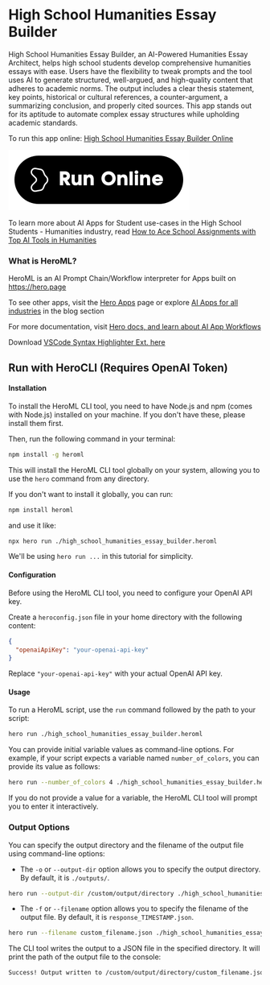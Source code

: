 # High School Humanities Essay Builder

High School Humanities Essay Builder, an AI-Powered Humanities Essay Architect, helps high school students develop comprehensive humanities essays with ease. Users have the flexibility to tweak prompts and the tool uses AI to generate structured, well-argued, and high-quality content that adheres to academic norms. The output includes a clear thesis statement, key points, historical or cultural references, a counter-argument, a summarizing conclusion, and properly cited sources. This app stands out for its aptitude to automate complex essay structures while upholding academic standards.

To run this app online: [High School Humanities Essay Builder Online](https://hero.page/app/high-school-humanities-essay-builder-ai-powered-humanities-essay-architect/RdqCLUEg3bZsW0dQMTv7)

[![Run High School Humanities Essay Builder Online](/assets/run.svg)](https://hero.page/app/high-school-humanities-essay-builder-ai-powered-humanities-essay-architect/RdqCLUEg3bZsW0dQMTv7)

To learn more about AI Apps for Student use-cases in the High School Students - Humanities industry, read [How to Ace School Assignments with Top AI Tools in Humanities](https://hero.page/blog/ai/high-school-students-humanities/how-to-ace-school-assignments-with-top-ai-tools-in-humanities/170954)

### What is HeroML?
HeroML is an AI Prompt Chain/Workflow interpreter for Apps built on https://hero.page 

To see other apps, visit the [Hero Apps](https://hero.page/apps) page or explore [AI Apps for all industries](https://hero.page/blog) in the blog section

For more documentation, visit [Hero docs, and learn about AI App Workflows](https://hero.page/tutorials/introduction-to-heroml)

Download [VSCode Syntax Highlighter Ext. here](https://marketplace.visualstudio.com/items?itemName=hero-page.heroml)

## Run with HeroCLI (Requires OpenAI Token)

#### Installation

To install the HeroML CLI tool, you need to have Node.js and npm (comes with Node.js) installed on your machine. If you don't have these, please install them first. 

Then, run the following command in your terminal:

```bash
npm install -g heroml
```

This will install the HeroML CLI tool globally on your system, allowing you to use the `hero` command from any directory.

If you don't want to install it globally, you can run:

```bash
npm install heroml
```

and use it like:

```bash
npx hero run ./high_school_humanities_essay_builder.heroml
```

We'll be using `hero run ...` in this tutorial for simplicity.

#### Configuration

Before using the HeroML CLI tool, you need to configure your OpenAI API key. 

Create a `heroconfig.json` file in your home directory with the following content:

```json
{
  "openaiApiKey": "your-openai-api-key"
}
```

Replace `"your-openai-api-key"` with your actual OpenAI API key.

#### Usage

To run a HeroML script, use the `run` command followed by the path to your script:

```bash
hero run ./high_school_humanities_essay_builder.heroml
```

You can provide initial variable values as command-line options. For example, if your script expects a variable named `number_of_colors`, you can provide its value as follows:

```bash
hero run --number_of_colors 4 ./high_school_humanities_essay_builder.heroml
```

If you do not provide a value for a variable, the HeroML CLI tool will prompt you to enter it interactively.

### Output Options

You can specify the output directory and the filename of the output file using command-line options:

- The `-o` or `--output-dir` option allows you to specify the output directory. By default, it is `./outputs/`.

```bash
hero run --output-dir /custom/output/directory ./high_school_humanities_essay_builder.heroml
```

- The `-f` or `--filename` option allows you to specify the filename of the output file. By default, it is `response_TIMESTAMP.json`.

```bash
hero run --filename custom_filename.json ./high_school_humanities_essay_builder.heroml
```

The CLI tool writes the output to a JSON file in the specified directory. It will print the path of the output file to the console:

```bash
Success! Output written to /custom/output/directory/custom_filename.json
```

